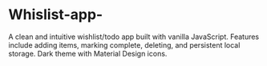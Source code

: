 # Whislist-app-
A clean and intuitive wishlist/todo app built with vanilla JavaScript. Features include adding items, marking complete, deleting, and persistent local storage. Dark theme with Material Design icons.
